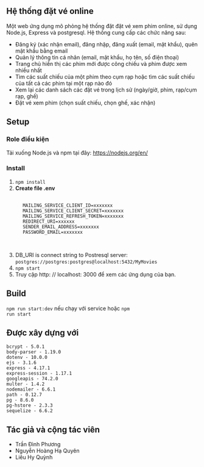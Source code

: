 ## Hệ thống đặt vé online
Một web ứng dụng mô phỏng hệ thống đặt đặt vé xem phim online, sử dụng Node.js, Express và postgresql. Hệ thống cung cấp các chức năng sau:
- Đăng ký (xác nhận email), đăng nhập, đăng xuất (email, mật khẩu), quên mật khẩu bằng email
- Quản lý thông tin cá nhân (email, mật khẩu, họ tên, số điện thoại)
- Trang chủ hiển thị các phim mới được công chiếu và phim được xem nhiều nhất
- Tìm các suất chiếu của một phim theo cụm rạp hoặc tìm các suất chiếu của tất cả các phim tại một rạp nào đó
- Xem lại các danh sách các đặt vé trong lịch sử (ngày/giờ, phim, rạp/cụm rạp, ghế)
- Đặt vé xem phim (chọn suất chiếu, chọn ghế, xác nhận)
## Setup
### Role điều kiện
Tải xuống Node.js và npm tại đây: https://nodejs.org/en/
<br>
### Install
1. <code>npm install</code>
2. <b>Create file .env </b>
  <pre>
    <code>
      MAILING_SERVICE_CLIENT_ID=xxxxxxx<font></font>
      MAILING_SERVICE_CLIENT_SECRET=xxxxxxx<font></font>
      MAILING_SERVICE_REFRESH_TOKEN=xxxxxxx<font></font>
      REDIRECT_URI=xxxxxx<font></font>
      SENDER_EMAIL_ADDRESS=xxxxxxx<font></font>
      PASSWORD_EMAIL=xxxxxxx<font></font>
    </code>
  </pre>
3. DB_URI is connect string to Postresql server: <code>postgres://postgres:postgres@localhost:5432/MyMovies</code> 
4. <code>npm start</code>
5. Truy cập http: // localhost: 3000 để xem các ứng dụng của bạn.
## Build
<code>npm run start:dev</code> nếu chạy với service hoặc <code>npm run start </code>
## Được xây dựng với
    bcrypt - 5.0.1
    body-parser - 1.19.0
    dotenv - 10.0.0
    ejs - 3.1.6
    express - 4.17.1
    express-session - 1.17.1
    googleapis - 74.2.0
    multer - 1.4.2
    nodemailer - 6.6.1
    path - 0.12.7
    pg - 8.6.0
    pg-hstore - 2.3.3
    sequelize - 6.6.2
## Tác giả và cộng tác viên
- Trần Đình Phương
- Nguyễn Hoàng Hạ Quyên
- Liêu Hy Quỳnh
